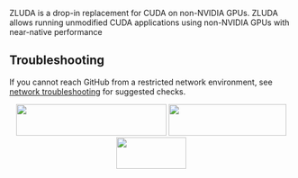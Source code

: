 ZLUDA is a drop-in replacement for CUDA on non-NVIDIA GPUs. ZLUDA allows running unmodified CUDA applications using non-NVIDIA GPUs with near-native performance

## Troubleshooting

If you cannot reach GitHub from a restricted network environment, see [network troubleshooting](docs/network_troubleshooting.md) for suggested checks.

<div align="center">

<!-- 80x28 104.75x28  62x28-->
[<img src="https://img.shields.io/badge/quick start-green?style=for-the-badge&logo=readthedocs&logoColor=white" width="267.5" height="56">](https://zluda.readthedocs.io) [<img src="https://img.shields.io/badge/Discord-%235865F2.svg?style=for-the-badge&logo=discord&logoColor=white" width="209.5" height="56">](https://discord.gg/sg6BNzXuc7) [<img src="https://img.shields.io/badge/news-red?style=for-the-badge&logo=book&logoColor=white" width="124" height="56">](https://vosen.github.io/ZLUDA/)

<div/>

